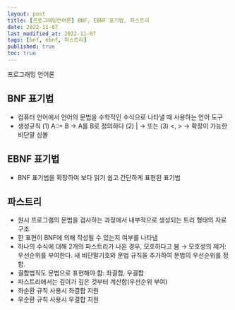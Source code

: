 ```yaml
---
layout: post
title: [프로그래밍언어론] BNF, EBNF 표기법, 파스트리
date: 2022-11-07
last_modified_at: 2022-11-07
tags: [bnf, ebnf, 파스트리]
published: true
toc: true
---
```

프로그래밍 언어론

## BNF 표기법
- 컴퓨터 언어에서 언어의 문법을 수학적인 수식으로 나타낼 때 사용하는 언어 도구
- 생성규칙
(1) A::= B → A를 B로 정의하다
(2) | → 또는
(3) <, > → 확장이 가능한 비단말 심볼

## EBNF 표기법
- BNF 표기법을 확장하여 보다 읽기 쉽고 간단하게 표현된 표기법

## 파스트리
- 원시 프로그램의 문법을 검사하는 과정에서 내부적으로 생성되는 트리 형태의 자료구조
- 한 표현이 BNF에 의해 작성될 수 있는지 여부를 나타냄
- 하나의 수식에 대해 2개의 파스트리가 나온 경우, 모호하다고 봄
→ 모호성의 제거: 우선순위를 부여한다. 새 비단말기호와 문법 규칙을 추가하여 문법의 우선순위를 정함.
- 결합법칙도 문법으로 표현해야 함: 좌결합, 우결합
- 파스트리에서는 깊이가 깊은 것부터 계산함(우선순위 부여)
- 좌순환 규칙 사용시 좌결합 지원
- 우순환 규칙 사용시 우결합 지원
